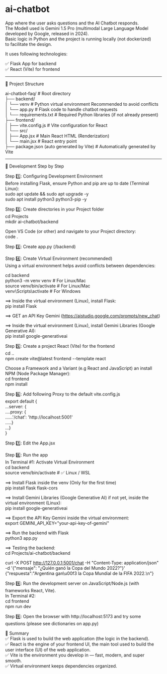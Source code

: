 # ai-chatbot
App where the user asks questions and the AI Chatbot responds.   
The Modell used is Gemini 1.5 Pro (multimodal Large Language Model developed by Google, released in 2024).    
Basic logic in Python and the project is running locally (not dockerized)    
to facilitate the design.    

It uses following technologies:      

✅ Flask App for backend    
✅ React (Vite) for frontend    

__________________________________________________________________________________________________

📂 Project Structure      

ai-chatbot-faq/            # Root directory     
├── backend/    
│   └── venv               # Python virtual environment Recommended to avoid conflicts    
│   └── app.py             # Flask code to handle chatbot requests  
│   └── requirements.txt   # Required Python libraries (if not already present)     
├── frontend/  
│   ├── vite.config.js     # Vite configuration for React  
│   └── src/  
│       ├── App.jsx        # Main React HTML (Renderization)    
│       └── main.jsx       # React entry point    
├── package.json (auto generated by Vite)   # Automatically generated by Vite
 
___________________________________________________________________________________________________

🚀 Development Step by Step    

Step 1️⃣: Configuring Development Environment  
Before installing Flask, ensure Python and pip are up to date (Terminal Linux):     
sudo apt update && sudo apt upgrade -y    
sudo apt install python3 python3-pip -y    

Step 2️⃣: Create directories in your Project folder  
cd Projects  
mkdir ai-chatbot/backend  

Open VS Code (or other) and navigate to your Project directory:  
code .  

Step 3️⃣: Create app.py  (/backend)   

Step 4️⃣: Create Virtual Environment (recommended)   
Using a virtual environment helps avoid conflicts between dependencies:    

cd backend  
python3 -m venv venv       # For Linux/Mac    
source venv/bin/activate   # For Linux/Mac     
venv\Scripts\activate      # For Windows   

==> Inside the virtual environment (Linux), install Flask:   
pip install Flask  

==> GET an API Key Gemini (https://aistudio.google.com/prompts/new_chat)   

==> Inside the virtual environment (Linux), install Gemini Libraries (Google Generative AI):   
pip install google-generativeai 

Step 5️⃣:  Create a project React (Vite) for the frontend  
cd ..  
npm create vite@latest frontend --template react  

Choose a Framework and a Variant (e.g React and JavaScript) an install NPM (Node Package Manager):  
cd frontend  
npm install  

Step 6️⃣:  Add following Proxy to the default vite.config.js   
export default {  
...server: {  
....proxy: {  
......'/chat': 'http://localhost:5001'  
.....}  
...}  
}  

Step 7️⃣:  Edit the App.jsx  

Step 8️⃣:  Run the app  
In Terminal #1: Activate Virtual Environment  
cd backend  
source venv/bin/activate   # ✅ Linux / WSL  

==> Install Flask inside the venv (Only for the first time)    
pip install flask flask-cors  

==> Install Gemini Libraries (Google Generative AI) if not yet, inside the virtual environment (Linux):     
pip install google-generativeai   

==> Export the API Key Gemini inside the virtual environment:  
export GEMINI_API_KEY="your-api-key-of-gemini"    

==> Run the backend with Flask    
python3 app.py    

==> Testing the backend:  
cd Projects/ai-chatbot/backend  

curl -X POST http://127.0.0.1:5001/chat -H "Content-Type: application/json" -d '{"mensaje": "¿Quién ganó la Copa del Mundo 2022?"}'  
{"respuesta":"Argentina gan\u00f3 la Copa Mundial de la FIFA 2022.\n"}  

Step 9️⃣:  Run the development server on JavaScript/Node.js (with frameworks React, Vite).    
In Terminal #2:   
cd frontend  
npm run dev  

Step 9️⃣:  Open the browser with http://localhost:5173 and try some questions (please see dictionaries on app.py)  

🔹 Summary    
✅ Flask is used to build the web application (the logic in the backend).    
✅ React is the engine of your frontend UI, the main tool used to build the user interface (UI) of the web application.  
✅ Vite is the environment you develop in — fast, modern, and super smooth.  
✅ Virtual environment keeps dependencies organized. 

